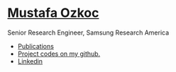 # [Mustafa Ozkoc](https://mustafaozkoc.com/)

Senior Research Engineer, Samsung Research America
  * [Publications](./publications.html) 
  * [Project codes on my github.](https://github.com/mustafafu)
  * [Linkedin](https://www.linkedin.com/in/mustafaozkoc/)
